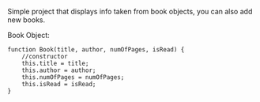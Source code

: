 Simple project that displays info taken from book objects, you can also add new books.

Book Object:
```
function Book(title, author, numOfPages, isRead) {
    //constructor
    this.title = title;
    this.author = author;
    this.numOfPages = numOfPages;
    this.isRead = isRead;
}
```

